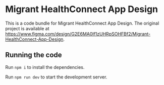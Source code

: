 
  # Migrant HealthConnect App Design

  This is a code bundle for Migrant HealthConnect App Design. The original project is available at https://www.figma.com/design/G2E6MA0lf1zUHRpSOHFBf2/Migrant-HealthConnect-App-Design.

  ## Running the code

  Run `npm i` to install the dependencies.

  Run `npm run dev` to start the development server.
  